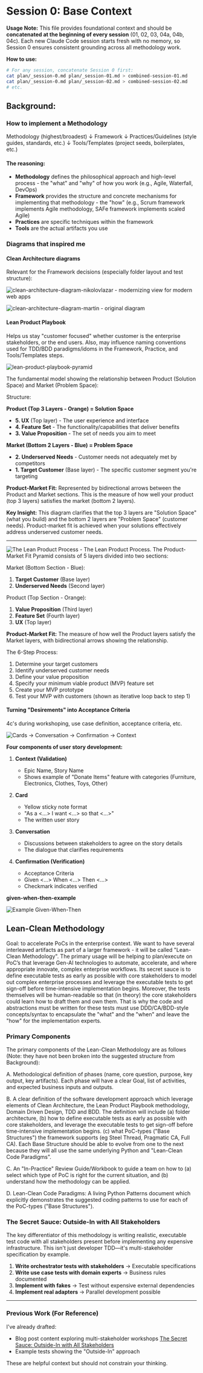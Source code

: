 # Session 0: Base Context

**Usage Note:** This file provides foundational context and should be **concatenated at the beginning of every session** (01, 02, 03, 04a, 04b, 04c). Each new Claude Code session starts fresh with no memory, so Session 0 ensures consistent grounding across all methodology work.

**How to use:**
```bash
# For any session, concatenate Session 0 first:
cat plan/_session-0.md plan/_session-01.md > combined-session-01.md
cat plan/_session-0.md plan/_session-02.md > combined-session-02.md
# etc.
```
  
## Background:

### How to implement a Methodology

Methodology (highest/broadest)
   ↓
Framework
   ↓
Practices/Guidelines (style guides, standards, etc.)
   ↓
Tools/Templates (project seeds, boilerplates, etc.)

#### The reasoning:

- **Methodology** defines the philosophical approach and high-level process - the "what" and "why" of how you work (e.g., Agile, Waterfall, DevOps)
- **Framework** provides the structure and concrete mechanisms for implementing that methodology - the "how" (e.g., Scrum framework implements Agile methodology, SAFe framework implements scaled Agile)
- **Practices** are specific techniques within the framework
- **Tools** are the actual artifacts you use

### Diagrams that inspired me

#### Clean Architecture diagrams

Relevant for the Framework decisions (especially folder layout and test structure):

![clean-architecture-diagram-nikolovlazar](/Users/ac/Code/el-besto/lean-clean-methodology/images/ca/clean-architecture-diagram-nikolovlazar.jpg) - modernizing view for modern web apps

![clean-architecture-diagram-martin](/Users/ac/Code/el-besto/lean-clean-methodology/images/ca/clean-architecture-diagram-martin.jpg) - original diagram

#### Lean Product Playbook

Helps us stay "customer focused" whether customer is the enterprise stakeholders, or the end users. Also, may influence naming conventions used for TDD/BDD paradigms/idoms in the Framework, Practice, and Tools/Templates steps.

![lean-product-playbook-pyramid](/Users/ac/Code/el-besto/lean-clean-methodology/images/lpp/lpp-pyramid-product-market-fit.png)

The fundamental model showing the relationship between Product (Solution Space) and Market (Problem Space):

Structure:

**Product (Top 3 Layers - Orange) = Solution Space**
- **5. UX** (Top layer) - The user experience and interface
- **4. Feature Set** - The functionality/capabilities that deliver benefits
- **3. Value Proposition** - The set of needs you aim to meet

**Market (Bottom 2 Layers - Blue) = Problem Space**
- **2. Underserved Needs** - Customer needs not adequately met by competitors
- **1. Target Customer** (Base layer) - The specific customer segment you're targeting

**Product-Market Fit:** Represented by bidirectional arrows between the Product and Market sections. This is the measure of how well your product (top 3 layers) satisfies the market (bottom 2 layers).

**Key Insight:** This diagram clarifies that the top 3 layers are "Solution Space" (what you build) and the bottom 2 layers are "Problem Space" (customer needs). Product-market fit is achieved when your solutions effectively address underserved customer needs.

---

![The Lean Product Process](/Users/ac/Code/el-besto/lean-clean-methodology/images/lpp/lpp-pyramid-the-process.png) - The Lean Product Process.
The Product-Market Fit Pyramid consists of 5 layers divided into two sections:

Market (Bottom Section - Blue):
1. **Target Customer** (Base layer)
2. **Underserved Needs** (Second layer)

Product (Top Section - Orange):
1. **Value Proposition** (Third layer)
2. **Feature Set** (Fourth layer)
3. **UX** (Top layer)

**Product-Market Fit:** The measure of how well the Product layers satisfy the Market layers, with bidirectional arrows showing the relationship.

The 6-Step Process:
1. Determine your target customers
2. Identify underserved customer needs
3. Define your value proposition
4. Specify your minimum viable product (MVP) feature set
5. Create your MVP prototype
6. Test your MVP with customers (shown as iterative loop back to step 1)


#### Turning "Desirements" into Acceptance Criteria
4c's during workshoping, use case definition, acceptance criteria, etc.

![Cards -> Conversation -> Confirmation -> Context](/Users/ac/Code/el-besto/lean-clean-methodology/images/acceptance-criteria/cards-conversation-confirmation-context.png)

**Four components of user story development:**

1. **Context (Validation)**
   - Epic Name, Story Name
   - Shows example of "Donate Items" feature with categories (Furniture, Electronics, Clothes, Toys, Other)

2. **Card**
   - Yellow sticky note format
   - "As a <...> I want <...> so that <...>"
   - The written user story

3. **Conversation**
   - Discussions between stakeholders to agree on the story details
   - The dialogue that clarifies requirements

4. **Confirmation (Verification)**
   - Acceptance Criteria
   - Given <...> When <...> Then <...>
   - Checkmark indicates verified

**given-when-then-example**

![Example Given-When-Then](/Users/ac/Code/el-besto/lean-clean-methodology/images/acceptance-criteria/given-when-then-acceptance-criteria.webp)


## Lean-Clean Methodology

Goal: to accelerate PoCs in the enterprise context. We want to have several interleaved artifacts as part of a larger framework - it will be called "Lean-Clean Methodology". The primary usage will be helping to plan/execute on PoC’s that leverage Gen-AI technologies to automate, accelerate, and where appropriate innovate, complex enterprise workflows. Its secret sauce is to define executable tests as early as possible with core stakeholders to model out complex enterprise processes and leverage the executable tests to get sign-off before time-intensive implementation begins.  Moreover, the tests themselves will be human-readable so that (in theory) the core stakeholders could learn how to draft them and own them. That is why the code and abstractions must be written for these tests must use DDD/CA/BDD-style concepts/syntax to encapsulate the "what" and the "when" and leave the "how" for the implementation experts.

### Primary Components
The primary components of the Lean-Clean Methodology are as follows (Note: they have not been broken into the suggested structure from Background):

A. Methodological definition of phases (name, core question, purpose, key output, key artifacts). Each phase will have a clear Goal, list of activities, and expected business inputs and outputs.

B. A clear definition of the software development approach which leverage elements of Clean Architecture, the Lean Product Playbook methodology, Domain Driven Design, TDD and BDD.  The definition will include (a) folder architecture, (b) how to define executable tests as early as possible with core stakeholders, and leverage the executable tests to get sign-off before time-intensive implementation begins. (c) what PoC-types ("Base Structures") the framework supports (eg Steel Thread, Pragmatic CA, Full CA). Each Base Structure should be able to evolve from one to the next because they will all use the same underlying Python and "Lean-Clean Code Paradigms".

C. An "In-Practice" Review Guide/Workbook to guide a team on how to (a) select which type of PoC is right for the current situation, and (b) understand how the methodology can be applied.

D. Lean-Clean Code Paradigms: A living Python Patterns document which explicitly demonstrates the suggested coding patterns to use for each of the PoC-types ("Base Structures").

### The Secret Sauce: Outside-In with All Stakeholders
The key differentiator of this methodology is writing realistic, executable test code with all stakeholders present before implementing any expensive infrastructure. This isn't just developer TDD—it's multi-stakeholder specification by example.

1. **Write orchestrator tests with stakeholders** → Executable specifications
2. **Write use case tests with domain experts** → Business rules documented
3. **Implement with fakes** → Test without expensive external dependencies
4. **Implement real adapters** → Parallel development possible


---

### Previous Work (For Reference)
I've already drafted:
- Blog post content exploring multi-stakeholder workshops [The Secret Sauce: Outside-In with All Stakeholders](/Users/ac/Code/el-besto/lean-clean-blog/drafts/_wip-lean-clean-the-secret-sauce.md)
- Example tests showing the "Outside-In" approach

These are helpful context but should not constrain your thinking.

